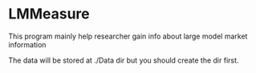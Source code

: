 # LMMeasure
This program mainly help researcher gain info about large model market information

The data will be stored at ./Data dir but you should create the dir first.